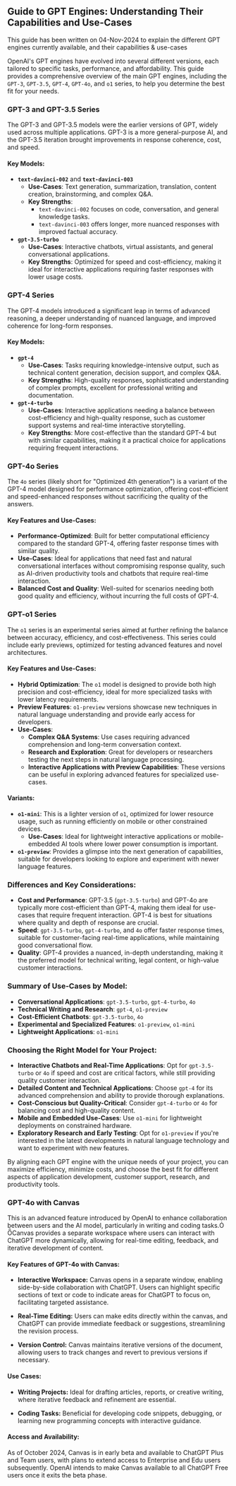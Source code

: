## **Guide to GPT Engines: Understanding Their Capabilities and Use-Cases**

This guide has been written on 04-Nov-2024 to explain the different GPT engines currently available, and their capabilities & use-cases

OpenAI's GPT engines have evolved into several different versions, each tailored to specific tasks, performance, and affordability. This guide provides a comprehensive overview of the main GPT engines, including the `GPT-3`, `GPT-3.5`, `GPT-4`, `GPT-4o`, and `o1` series, to help you determine the best fit for your needs.

### GPT-3 and GPT-3.5 Series

The GPT-3 and GPT-3.5 models were the earlier versions of GPT, widely used across multiple applications. GPT-3 is a more general-purpose AI, and the GPT-3.5 iteration brought improvements in response coherence, cost, and speed.

#### Key Models:

- **`text-davinci-002`** and **`text-davinci-003`**
  - **Use-Cases**: Text generation, summarization, translation, content creation, brainstorming, and complex Q&A.
  - **Key Strengths**:
    - `text-davinci-002` focuses on code, conversation, and general knowledge tasks.
    - `text-davinci-003` offers longer, more nuanced responses with improved factual accuracy.
- **`gpt-3.5-turbo`**
  - **Use-Cases**: Interactive chatbots, virtual assistants, and general conversational applications.
  - **Key Strengths**: Optimized for speed and cost-efficiency, making it ideal for interactive applications requiring faster responses with lower usage costs.

### GPT-4 Series

The GPT-4 models introduced a significant leap in terms of advanced reasoning, a deeper understanding of nuanced language, and improved coherence for long-form responses.

#### Key Models:

- **`gpt-4`**
  - **Use-Cases**: Tasks requiring knowledge-intensive output, such as technical content generation, decision support, and complex Q&A.
  - **Key Strengths**: High-quality responses, sophisticated understanding of complex prompts, excellent for professional writing and documentation.
- **`gpt-4-turbo`**
  - **Use-Cases**: Interactive applications needing a balance between cost-efficiency and high-quality response, such as customer support systems and real-time interactive storytelling.
  - **Key Strengths**: More cost-effective than the standard GPT-4 but with similar capabilities, making it a practical choice for applications requiring frequent interactions.

### GPT-4o Series

The `4o` series (likely short for "Optimized 4th generation") is a variant of the GPT-4 model designed for performance optimization, offering cost-efficient and speed-enhanced responses without sacrificing the quality of the answers.

#### Key Features and Use-Cases:

- **Performance-Optimized**: Built for better computational efficiency compared to the standard GPT-4, offering faster response times with similar quality.
- **Use-Cases**: Ideal for applications that need fast and natural conversational interfaces without compromising response quality, such as AI-driven productivity tools and chatbots that require real-time interaction.
- **Balanced Cost and Quality**: Well-suited for scenarios needing both good quality and efficiency, without incurring the full costs of GPT-4.

### GPT-o1 Series

The `o1` series is an experimental series aimed at further refining the balance between accuracy, efficiency, and cost-effectiveness. This series could include early previews, optimized for testing advanced features and novel architectures.

#### Key Features and Use-Cases:

- **Hybrid Optimization**: The `o1` model is designed to provide both high precision and cost-efficiency, ideal for more specialized tasks with lower latency requirements.
- **Preview Features**: `o1-preview` versions showcase new techniques in natural language understanding and provide early access for developers.
- **Use-Cases**:
  - **Complex Q&A Systems**: Use cases requiring advanced comprehension and long-term conversation context.
  - **Research and Exploration**: Great for developers or researchers testing the next steps in natural language processing.
  - **Interactive Applications with Preview Capabilities**: These versions can be useful in exploring advanced features for specialized use-cases.

#### Variants:

- **`o1-mini`**: This is a lighter version of `o1`, optimized for lower resource usage, such as running efficiently on mobile or other constrained devices.
  - **Use-Cases**: Ideal for lightweight interactive applications or mobile-embedded AI tools where lower power consumption is important.
- **`o1-preview`**: Provides a glimpse into the next generation of capabilities, suitable for developers looking to explore and experiment with newer language features.

### Differences and Key Considerations:

- **Cost and Performance**: GPT-3.5 (`gpt-3.5-turbo`) and GPT-4o are typically more cost-efficient than GPT-4, making them ideal for use-cases that require frequent interaction. GPT-4 is best for situations where quality and depth of response are crucial.
- **Speed**: `gpt-3.5-turbo`, `gpt-4-turbo`, and `4o` offer faster response times, suitable for customer-facing real-time applications, while maintaining good conversational flow.
- **Quality**: GPT-4 provides a nuanced, in-depth understanding, making it the preferred model for technical writing, legal content, or high-value customer interactions.

### Summary of Use-Cases by Model:

- **Conversational Applications**: `gpt-3.5-turbo`, `gpt-4-turbo`, `4o`
- **Technical Writing and Research**: `gpt-4`, `o1-preview`
- **Cost-Efficient Chatbots**: `gpt-3.5-turbo`, `4o`
- **Experimental and Specialized Features**: `o1-preview`, `o1-mini`
- **Lightweight Applications**: `o1-mini`

### Choosing the Right Model for Your Project:

- **Interactive Chatbots and Real-Time Applications**: Opt for `gpt-3.5-turbo` or `4o` if speed and cost are critical factors, while still providing quality customer interaction.
- **Detailed Content and Technical Applications**: Choose `gpt-4` for its advanced comprehension and ability to provide thorough explanations.
- **Cost-Conscious but Quality-Critical**: Consider `gpt-4-turbo` or `4o` for balancing cost and high-quality content.
- **Mobile and Embedded Use-Cases**: Use `o1-mini` for lightweight deployments on constrained hardware.
- **Exploratory Research and Early Testing**: Opt for `o1-preview` if you're interested in the latest developments in natural language technology and want to experiment with new features.

By aligning each GPT engine with the unique needs of your project, you can maximize efficiency, minimize costs, and choose the best fit for different aspects of application development, customer support, research, and productivity tools.

### GPT-4o with Canvas
This is an advanced feature introduced by OpenAI to enhance collaboration between users and the AI model, particularly in writing and coding tasks. Canvas provides a separate workspace where users can interact with ChatGPT more dynamically, allowing for real-time editing, feedback, and iterative development of content.

#### **Key Features of GPT-4o with Canvas:**

- **Interactive Workspace:** Canvas opens in a separate window, enabling side-by-side collaboration with ChatGPT. Users can highlight specific sections of text or code to indicate areas for ChatGPT to focus on, facilitating targeted assistance.

- **Real-Time Editing:** Users can make edits directly within the canvas, and ChatGPT can provide immediate feedback or suggestions, streamlining the revision process.

- **Version Control:** Canvas maintains iterative versions of the document, allowing users to track changes and revert to previous versions if necessary.

#### **Use Cases:**

- **Writing Projects:** Ideal for drafting articles, reports, or creative writing, where iterative feedback and refinement are essential.

- **Coding Tasks:** Beneficial for developing code snippets, debugging, or learning new programming concepts with interactive guidance.

#### **Access and Availability:**
As of October 2024, Canvas is in early beta and available to ChatGPT Plus and Team users, with plans to extend access to Enterprise and Edu users subsequently. OpenAI intends to make Canvas available to all ChatGPT Free users once it exits the beta phase.


